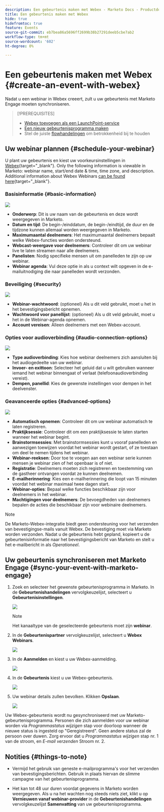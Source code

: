 ```yaml
---
description: Een gebeurtenis maken met Webex - Marketo Docs - Productdocumentatie
title: Een gebeurtenis maken met Webex
hide: true
hidefromtoc: true
feature: Events
source-git-commit: eb7bea86a5696ff2699b38b27291deeb5cbe7ab2
workflow-type: tm+mt
source-wordcount: '602'
ht-degree: 0%

---
```


# Een gebeurtenis maken met Webex {#create-an-event-with-webex}

Nadat u een webinar in Webex creeert, zult u uw gebeurtenis met Marketo Engage moeten synchroniseren.

>[!PREREQUISITES]
>
>* [Webex toevoegen als een LaunchPoint-service](/help/marketo/product-docs/administration/additional-integrations/add-webex-as-a-launchpoint-service.md)
>* [Een nieuw gebeurtenisprogramma maken](/help/marketo/product-docs/demand-generation/events/understanding-events/create-a-new-event-program.md)
>* Stel de juiste [flowhandelingen](/help/marketo/product-docs/core-marketo-concepts/smart-campaigns/flow-actions/add-a-flow-step-to-a-smart-campaign.md) om betrokkenheid bij te houden

## Uw webinar plannen {#schedule-your-webinar}

U plant uw gebeurtenis en kiest uw voorkeursinstellingen in [Webex](https://www.webex.com/){target="_blank"}. Only the following information is viewable in Marketo: webinar name, start/end date & time, time zone, and description. Additional information about Webex Webinars [can be found here](https://help.webex.com/en-us/landing/ld-7srxjs-WebexWebinars/Webex-Webinars){target="_blank"}.

### Basisinformatie {#basic-information}

![](assets/create-an-event-with-webex-1.png)

* **Onderwerp**: Dit is uw naam van de gebeurtenis en deze wordt weergegeven in Marketo.
* **Datum en tijd**: De begin-/einddatum, de begin-/eindtijd, de duur en de tijdzone kunnen allemaal worden weergegeven in Marketo.
* **Maximumaantal deelnemers**: Het maximumaantal deelnemers bepaalt welke Webex-functies worden ondersteund.
* **Webcast-weergave voor deelnemers**: Controleer dit om uw webinar live te laten streamen naar alle deelnemers.
* **Panelisten**: Nodig specifieke mensen uit om panelleden te zijn op uw webinar.
* **Webinar agenda**: Vul deze optie in als u context wilt opgeven in de e-mailuitnodiging die naar panelleden wordt verzonden.

### Beveiliging {#security}

![](assets/create-an-event-with-webex-2.png)

* **Webinar-wachtwoord**: (optioneel) Als u dit veld gebruikt, moet u het in het bevestigingsbericht opnemen.
* **Wachtwoord voor panellijst**: (optioneel) Als u dit veld gebruikt, moet u het in de Webinar-agenda opnemen.
* **Account vereisen**: Alleen deelnemers met een Webex-account.

### Opties voor audioverbinding {#audio-connection-options}

![](assets/create-an-event-with-webex-3.png)

* **Type audioverbinding**: Kies hoe webinar deelnemers zich aansluiten bij het audiogedeelte van uw webinar.
* **Invoer- en exittoon**: Selecteer het geluid dat u wilt gebruiken wanneer iemand het webinar binnengaat of verlaat (telefoonaudioverbinding vereist).
* **Dempen, panellid**: Kies de gewenste instellingen voor dempen in het deelvenster.

### Geavanceerde opties {#advanced-options}

![](assets/create-an-event-with-webex-4.png)

* **Automatisch opnemen**: Controleer dit om uw webinar automatisch te laten registreren.
* **Praktijksessie**: Controleer dit om een praktijksessie te laten starten wanneer het webinar begint.
* **Brainstormsessies**: Met brainstormsessies kunt u vooraf panelleden en aanwezigen toewijzen voordat het webinar wordt gestart, of ze toestaan om deel te nemen tijdens het webinar.
* **Webinar-reeksen**: Door toe te voegen aan een webinar serie kunnen mensen je webinar zien of het openbaar is of niet.
* **Registratie**: Deelnemers moeten zich registreren en toestemming van de gastheer ontvangen voordat ze kunnen deelnemen.
* **E-mailherinnering**: Kies een e-mailherinnering die loopt van 15 minuten voordat het webinar maximaal twee dagen start.
* **Webinar-opties**: Bepaal welke functies beschikbaar zijn voor deelnemers in het webinar.
* **Machtigingen voor deelnemers**: De bevoegdheden van deelnemers bepalen de acties die beschikbaar zijn voor webinaire deelnemers.

>[!NOTE]
>
>De Marketo-Webex-integratie biedt geen ondersteuning voor het verzenden van bevestigingse-mails vanuit Webex. De bevestiging moet via Marketo worden verzonden. Nadat u de gebeurtenis hebt gepland, kopieert u de gebeurtenisinformatie naar het bevestigingsbericht van Marketo en stelt u het e-mailbericht in als _Operationeel_.

## Uw gebeurtenis synchroniseren met Marketo Engage {#sync-your-event-with-marketo-engage}

1. Zoek en selecteer het gewenste gebeurtenisprogramma in Marketo. In de **Gebeurtenishandelingen** vervolgkeuzelijst, selecteert u **Gebeurtenisinstellingen**.

   ![](assets/create-an-event-with-webex-5.png)

   >[!NOTE]
   >
   >Het kanaaltype van de geselecteerde gebeurtenis moet zijn **webinar**.

1. In de **Gebeurtenispartner** vervolgkeuzelijst, selecteert u **Webex Webinars**.

   ![](assets/create-an-event-with-webex-6.png)

1. In de **Aanmelden** en kiest u uw Webex-aanmelding.

   ![](assets/create-an-event-with-webex-7.png)

1. In de **Gebeurtenis** kiest u uw Webex-gebeurtenis.

   ![](assets/create-an-event-with-webex-8.png)

1. Uw webinar details zullen bevolken. Klikken **Opslaan**.

   ![](assets/create-an-event-with-webex-9.png)

Uw Webex-gebeurtenis wordt nu gesynchroniseerd met uw Marketo-gebeurtenisprogramma. Personen die zich aanmelden voor uw webinar worden via _Programmastatus wijzigen_ stap voor doorloop wanneer de nieuwe status is ingesteld op &quot;Geregistreerd&quot;. Geen andere status zal de persoon over duwen. Zorg ervoor dat u _Programmastatus wijzigen_ stap nr. 1 van de stroom, en _E-mail verzenden_ Stroom nr. 2.

## Notities {#things-to-note}

* Vermijd het gebruik van geneste e-mailprogramma&#39;s voor het verzenden van bevestigingsberichten. Gebruik in plaats hiervan de slimme campagne van het gebeurtenisprogramma.

* Het kan tot 48 uur duren voordat gegevens in Marketo worden weergegeven. Als u na het wachten nog steeds niets ziet, klikt u op **Vernieuwen vanaf webinar-provider** in de **Gebeurtenishandelingen** vervolgkeuzelijst **Samenvatting** van uw gebeurtenisprogramma.
